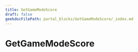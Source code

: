 ```yaml
---
title: GetGameModeScore
draft: false
geekdocFilePath: portal_blocks/GetGameModeScore/_index.md
---
```

# GetGameModeScore